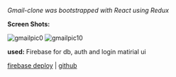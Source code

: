 *Gmail-clone was bootstrapped with React using Redux*

**Screen Shots:**



![gmailpic0](https://user-images.githubusercontent.com/80868084/133536198-53b5cc1e-9094-4ba9-9d4b-6c4c61f0534b.jpg)
![gmailpic10](https://user-images.githubusercontent.com/80868084/133536213-4d0be68d-09ab-47ba-a7e6-30557ab7bf97.jpg)








**used:**
Firebase for db, auth and login
matirial ui

[firebase deploy](https://fir-c3a65.web.app/)  |
  [github](https://github.com/OritLeshem/gmail-clone)

